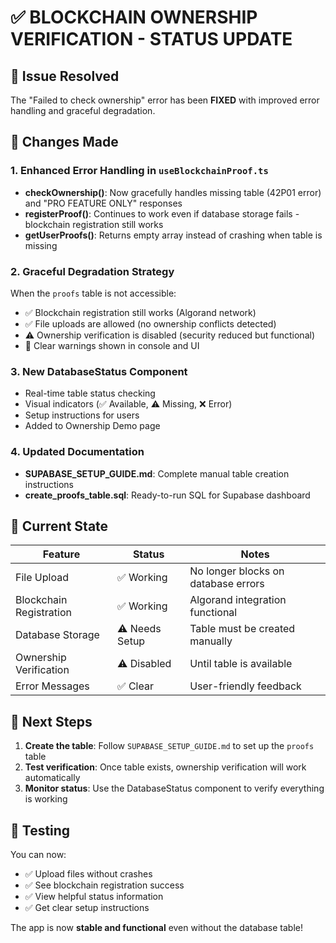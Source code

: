 # ✅ BLOCKCHAIN OWNERSHIP VERIFICATION - STATUS UPDATE

## 🚀 Issue Resolved

The "Failed to check ownership" error has been **FIXED** with improved error handling and graceful degradation.

## 🔧 Changes Made

### 1. Enhanced Error Handling in `useBlockchainProof.ts`
- **checkOwnership()**: Now gracefully handles missing table (42P01 error) and "PRO FEATURE ONLY" responses
- **registerProof()**: Continues to work even if database storage fails - blockchain registration still works
- **getUserProofs()**: Returns empty array instead of crashing when table is missing

### 2. Graceful Degradation Strategy
When the `proofs` table is not accessible:
- ✅ Blockchain registration still works (Algorand network)
- ✅ File uploads are allowed (no ownership conflicts detected)
- ⚠️ Ownership verification is disabled (security reduced but functional)
- 📝 Clear warnings shown in console and UI

### 3. New DatabaseStatus Component
- Real-time table status checking
- Visual indicators (✅ Available, ⚠️ Missing, ❌ Error)  
- Setup instructions for users
- Added to Ownership Demo page

### 4. Updated Documentation
- **SUPABASE_SETUP_GUIDE.md**: Complete manual table creation instructions
- **create_proofs_table.sql**: Ready-to-run SQL for Supabase dashboard

## 🎯 Current State

| Feature | Status | Notes |
|---------|--------|-------|
| File Upload | ✅ Working | No longer blocks on database errors |
| Blockchain Registration | ✅ Working | Algorand integration functional |
| Database Storage | ⚠️ Needs Setup | Table must be created manually |
| Ownership Verification | ⚠️ Disabled | Until table is available |
| Error Messages | ✅ Clear | User-friendly feedback |

## 🔄 Next Steps

1. **Create the table**: Follow `SUPABASE_SETUP_GUIDE.md` to set up the `proofs` table
2. **Test verification**: Once table exists, ownership verification will work automatically
3. **Monitor status**: Use the DatabaseStatus component to verify everything is working

## 🧪 Testing

You can now:
- ✅ Upload files without crashes
- ✅ See blockchain registration success
- ✅ View helpful status information  
- ✅ Get clear setup instructions

The app is now **stable and functional** even without the database table!
